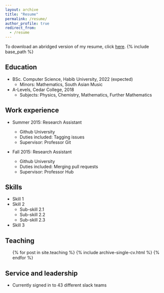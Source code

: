 ```yaml
---
layout: archive
title: "Resume"
permalink: /resume/
author_profile: true
redirect_from:
  - /resume
---
```


To download an abridged version of my resume, click [here](/files/m-usaidrehman-resume.pdf).
{% include base_path %}
## Education
* BSc. Computer Science, Habib University, 2022 (expected)
  * Minors: Mathematics, South Asian Music 
* A-Levels, Cedar College, 2018 
  * Subjects: Physics, Chemistry, Mathematics, Further Mathematics 

## Work experience

* Summer 2015: Research Assistant
  * Github University
  * Duties included: Tagging issues
  * Supervisor: Professor Git

* Fall 2015: Research Assistant
  * Github University
  * Duties included: Merging pull requests
  * Supervisor: Professor Hub
  
## Skills

* Skill 1
* Skill 2
  * Sub-skill 2.1
  * Sub-skill 2.2
  * Sub-skill 2.3
* Skill 3

## Teaching

  <ul>{% for post in site.teaching %}
    {% include archive-single-cv.html %}
  {% endfor %}</ul>
  
## Service and leadership

* Currently signed in to 43 different slack teams
